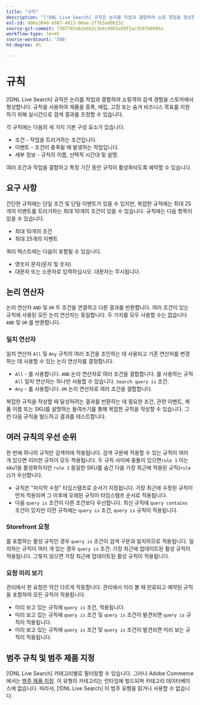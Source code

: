 ```yaml
---
title: "규칙"
description: "[!DNL Live Search] 규칙은 논리를 작업과 결합하여 쇼핑 경험을 형성합니다."
exl-id: d06a3040-6987-4813-90ae-2f7b3ad0b232
source-git-commit: 7307702a62a6b2c3e6c6083a59f2ac3587b0985e
workflow-type: tm+mt
source-wordcount: '588'
ht-degree: 0%

---
```


# 규칙

[!DNL Live Search] 규칙은 논리를 작업과 결합하여 쇼핑객의 검색 경험을 스토어에서 형성합니다. 규칙을 사용하여 제품을 증폭, 매립, 고정 또는 숨겨 비즈니스 목표를 지원하기 위해 실시간으로 검색 결과를 조정할 수 있습니다.

각 규칙에는 다음의 세 가지 기본 구성 요소가 있습니다.

* 조건 - 작업을 트리거하는 조건입니다.
* 이벤트 - 조건이 충족될 때 발생하는 작업입니다.
* 세부 정보 - 규칙의 이름, 선택적 시간대 및 설명.

여러 조건과 작업을 결합하고 특정 기간 동안 규칙이 활성화되도록 예약할 수 있습니다.

## 요구 사항

간단한 규칙에는 단일 조건 및 단일 이벤트가 있을 수 있지만, 복잡한 규칙에는 최대 25개의 이벤트를 트리거하는 최대 10개의 조건이 있을 수 있습니다.
규칙에는 다음 항목이 있을 수 있습니다.

* 최대 10개의 조건
* 최대 25개의 이벤트

쿼리 텍스트에는 다음이 포함될 수 있습니다.

* 영숫자 문자(문자 및 숫자)
* 대문자 또는 소문자로 입력하십시오. 대문자는 무시됩니다.

## 논리 연산자

논리 연산자 `AND` 및 `OR` 두 조건을 연결하고 다른 결과를 반환합니다. 여러 조건이 있는 규칙에 사용된 모든 논리 연산자는 동일합니다. 두 가지를 모두 사용할 수는 없습니다 `AND` 및 `OR` 를 반환합니다.

### 일치 연산자

일치 연산자 `All` 및 `Any` 규칙의 여러 조건을 조인하는 데 사용되고 기존 연산자를 변경하는 데 사용할 수 있는 논리 연산자를 결정합니다.

* `All` - 를 사용합니다. `AND` 논리 연산자로 여러 조건을 결합합니다. 를 사용하는 규칙 `All` 일치 연산자는 하나만 사용할 수 있습니다. `Search query is` 조건.
* `Any` - 를 사용합니다. `OR` 논리 연산자로 여러 조건을 결합합니다.

복잡한 규칙을 작성할 때 달성하려는 결과를 반환하는 데 필요한 조건, 관련 이벤트, 제품 이름 또는 SKU를 설명하는 들여쓰기를 통해 복잡한 규칙을 작성할 수 있습니다. 그런 다음 규칙을 빌드하고 결과를 테스트합니다.

## 여러 규칙의 우선 순위

한 번에 하나의 규칙만 검색어에 적용됩니다.
검색 구문에 적용할 수 있는 규칙이 여러 개 있으면 이러한 규칙이 모두 적용됩니다. 두 규칙 사이에 충돌이 있으면`rule 1` 이는 sku1을 활성화하지만 `rule 2` 동일한 SKU를 숨긴 다음 가장 최근에 적용된 규칙(`rule 2`)가 우선합니다.

* 규칙은 &quot;마지막 수정&quot; 타임스탬프로 순서가 지정됩니다. 가장 최근에 수정된 규칙이 먼저 적용되며 그 이후에 오래된 규칙이 타임스탬프 순서로 적용됩니다.
* 다음 `query is` 조건이 다른 조건보다 우선합니다. 최신 규칙에 `query contains` 조건이 있지만 이전 규칙에는 `query is` 조건, `query is` 규칙이 적용됩니다.

### Storefront 요청

를 포함하는 활성 규칙인 경우 `query is` 조건이 검색 구문과 일치하므로 적용됩니다. 일치하는 규칙이 여러 개 있는 경우 `query is` 조건: 가장 최근에 업데이트된 활성 규칙이 적용됩니다.
그렇지 않으면 가장 최근에 업데이트된 활성 규칙이 적용됩니다.

### 요청 미리 보기

관리에서 한 요청은 약간 다르게 작동합니다. 관리에서 미리 볼 때 만료되고 예약된 규칙을 포함하여 모든 규칙이 적용됩니다.

* 미리 보고 있는 규칙에 `query is` 조건, 적용됩니다.
* 미리 보고 있는 규칙에 `query is` 조건 및 `query is` 조건이 발견되면 `query is` 규칙이 적용됩니다.
* 미리 보고 있는 규칙에 `query is` 조건 및 `query is` 조건이 발견되면 미리 보는 규칙이 적용됩니다.

## 범주 규칙 및 범주 제품 지정

[!DNL Live Search] 카테고리별로 필터링할 수 있습니다.
그러나 Adobe Commerce에서는 [범주 제품 지정](https://experienceleague.adobe.com/docs/commerce-admin/catalog/categories/products-in-category/categories-product-assignments.html). 이 유형의 카테고리는 런타임에 빌드되며 카테고리 데이터베이스에 없습니다. 따라서, [!DNL Live Search] 이 범주 유형을 읽거나 사용할 수 없습니다.
